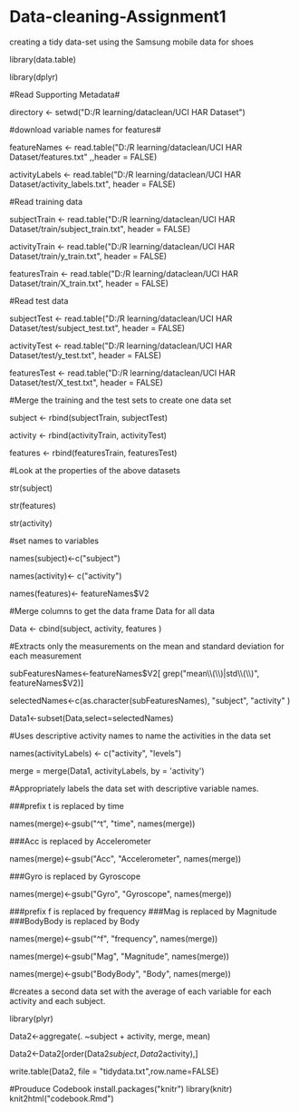 # Data-cleaning-Assignment1
creating a tidy data-set using the Samsung mobile data for shoes


library(data.table)

library(dplyr)

#Read Supporting Metadata#
 
directory <- setwd("D:/R learning/dataclean/UCI HAR Dataset")

#download variable names for features#
 
featureNames <- read.table("D:/R learning/dataclean/UCI HAR Dataset/features.txt" ,,header = FALSE)

activityLabels <- read.table("D:/R learning/dataclean/UCI HAR Dataset/activity_labels.txt", header = FALSE)
 
#Read training data

subjectTrain <- read.table("D:/R learning/dataclean/UCI HAR Dataset/train/subject_train.txt", header = FALSE)

activityTrain <- read.table("D:/R learning/dataclean/UCI HAR Dataset/train/y_train.txt", header = FALSE)

featuresTrain <- read.table("D:/R learning/dataclean/UCI HAR Dataset/train/X_train.txt", header = FALSE)


#Read test data

subjectTest <- read.table("D:/R learning/dataclean/UCI HAR Dataset/test/subject_test.txt", header = FALSE)

activityTest <- read.table("D:/R learning/dataclean/UCI HAR Dataset/test/y_test.txt", header = FALSE)

featuresTest <- read.table("D:/R learning/dataclean/UCI HAR Dataset/test/X_test.txt", header = FALSE)

#Merge the training and the test sets to create one data set

subject <- rbind(subjectTrain, subjectTest)

activity <- rbind(activityTrain, activityTest)

features <- rbind(featuresTrain, featuresTest)

#Look at the properties of the above datasets

str(subject)

str(features)

str(activity)

#set names to variables

names(subject)<-c("subject")

names(activity)<- c("activity")

names(features)<- featureNames$V2

#Merge columns to get the data frame Data for all data

Data <- cbind(subject, activity, features )

#Extracts only the measurements on the mean and standard deviation for each measurement

subFeaturesNames<-featureNames$V2[ grep("mean\\(\\)|std\\(\\)", featureNames$V2)]

selectedNames<-c(as.character(subFeaturesNames), "subject", "activity" )

Data1<-subset(Data,select=selectedNames)

#Uses descriptive activity names to name the activities in the data set

names(activityLabels) <- c("activity", "levels")

merge = merge(Data1, activityLabels, by = 'activity')

#Appropriately labels the data set with descriptive variable names.

###prefix t is replaced by time

names(merge)<-gsub("^t", "time", names(merge))

###Acc is replaced by Accelerometer

names(merge)<-gsub("Acc", "Accelerometer", names(merge))

###Gyro is replaced by Gyroscope

names(merge)<-gsub("Gyro", "Gyroscope", names(merge))

###prefix f is replaced by frequency
###Mag is replaced by Magnitude
###BodyBody is replaced by Body

names(merge)<-gsub("^f", "frequency", names(merge))

names(merge)<-gsub("Mag", "Magnitude", names(merge))

names(merge)<-gsub("BodyBody", "Body", names(merge))

#creates a second data set with the average of each variable for each activity and each subject.

library(plyr)

Data2<-aggregate(. ~subject + activity, merge, mean)

Data2<-Data2[order(Data2$subject,Data2$activity),]

write.table(Data2, file = "tidydata.txt",row.name=FALSE)

#Prouduce Codebook
install.packages("knitr")
library(knitr)
knit2html("codebook.Rmd")
